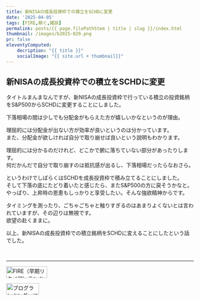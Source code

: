 ```yaml
---
title: 新NISAの成長投資枠での積立をSCHDに変更
date: '2025-04-05'
tags: [FIRE,稼ぐ,雑談]
permalink: posts/{{ page.filePathStem | title | slug }}/index.html
thumbnail: /images/b2025-029.png
pr: false
eleventyComputed:
    decription: "{{ title }}"
    socialImage: "{{ site.url + thumbnail}}"
---
```



## 新NISAの成長投資枠での積立をSCHDに変更

タイトルまんまなんですが、新NISAの成長投資枠で行っている積立の投資銘柄をS&P500からSCHDに変更することにしました。<br/>

下落相場の間は少しでも分配金がもらえた方が嬉しいかなというのが理由。<br/>

理屈的には分配金が出ない方が効率が良いというのは分かっています。<br/>
また、分配金が欲しければ自分で取り崩せば良いという説明もわかります。<br/>

理屈的には分かるのだけれど、どこかで腑に落ちていない部分があったりします。<br/>
何だかんだで自分で取り崩すのは抵抗感が出るし、下落相場だったらなおさら。<br/>

というわけでしばらくはSCHDを成長投資枠で積み立てることにしました。<br/>
そして下落の底にたどり着いたと感じたら、またS&P500の方に戻そうかなと。<br/>
やっぱり、上昇時の恩恵もしっかりと享受したい。そんな強欲精神からです。<br/>

タイミングを測ったり、ごちゃごちゃと触りすぎるのはあまりよくないとは言われていますが、その辺りは無視です。<br/>
欲望の赴くままに。

以上、新NISAの成長投資枠での積立銘柄をSCHDに変えることにしたという話でした。





<br/>
<hr/>

<a href="https://blog.with2.net/link/?id=2111205&cid=5493" title="FIRE（早期リタイア）ランキング"><img alt="FIRE（早期リタイア）ランキング" width="110" height="31" src="https://blog.with2.net/img/banner/c/banner_1/br_c_5493_1.gif"></a>

<a href="https://blogmura.com/ranking/in?p_cid=11188911" target="_blank"><img src="https://b.blogmura.com/88_31.gif" width="88" height="31" border="0" alt="ブログランキング・にほんブログ村へ" /></a>

<style>
.ac-icon { 
    width: 300px; display: inline-block; word-break: break-all; text-align: center; margin-right: 30px;
    img { object-fit: contain; width: 100%; height: 100%; }
}

ol { margin-top: 1rem; margin-left: 2rem; list-style-position: outside; }

</style>